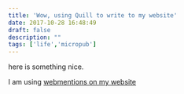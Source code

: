 ```yaml
---
title: 'Wow, using Quill to write to my website'
date: 2017-10-28 16:48:49
draft: false
description: ""
tags: ['life','micropub']
---
```


here is something nice.

I am using [webmentions on my website](https://big-andy.co.uk/implementing-web-mentions-website/)